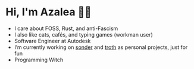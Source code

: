 # Hi, I'm Azalea 🏳️‍⚧️
- I care about FOSS, Rust, and anti-Fascism
- I also like cats, cafés, and typing games (workman user)
- Software Engineer at Autodesk
- I’m currently working on [sonder](https://www.github.com/azaleacolburn/sonder) and [troth](https://www.github.com/azaleacolburn/troth) as personal projects, just for fun
- Programming Witch
